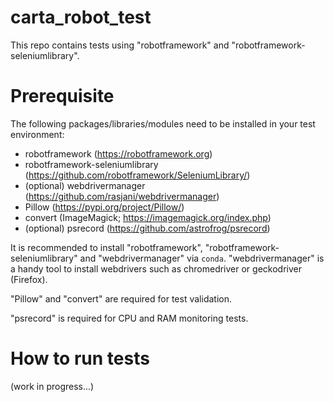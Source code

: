 # carta_robot_test
This repo contains tests using "robotframework" and "robotframework-seleniumlibrary". 

# Prerequisite
The following packages/libraries/modules need to be installed in your test environment:

* robotframework (https://robotframework.org)
* robotframework-seleniumlibrary (https://github.com/robotframework/SeleniumLibrary/)
* (optional) webdrivermanager (https://github.com/rasjani/webdrivermanager)
* Pillow (https://pypi.org/project/Pillow/)
* convert (ImageMagick; https://imagemagick.org/index.php)
* (optional) psrecord (https://github.com/astrofrog/psrecord)

It is recommended to install "robotframework", "robotframework-seleniumlibrary" and "webdrivermanager" via `conda`. "webdrivermanager" is a handy tool to install webdrivers such as chromedriver or geckodriver (Firefox).

"Pillow" and "convert" are required for test validation. 

"psrecord" is required for CPU and RAM monitoring tests.

# How to run tests
(work in progress...)
